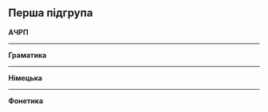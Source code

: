 <h2>Перша підгрупа</h2>

<strong>АЧРП</strong> <br>


---

<strong>Граматика</strong> <br>


---

<strong>Німецька</strong> <br>


---

<strong>Фонетика</strong> <br>
